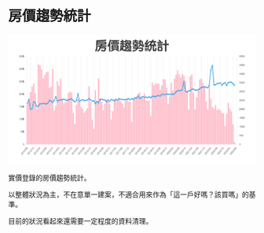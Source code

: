# 房價趨勢統計

![房價趨勢統計](public/og.png)

實價登錄的房價趨勢統計。

以整體狀況為主，不在意單一建案，不適合用來作為「這一戶好嗎？該買嗎」的基準。

目前的狀況看起來還需要一定程度的資料清理。
